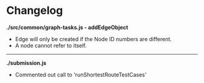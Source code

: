 # Changelog

**./src/common/graph-tasks.js - addEdgeObject**
* Edge will only be created if the Node ID numbers are different.
* A node cannot refer to itself.

---

**./submission.js**
* Commented out call to 'runShortestRouteTestCases'